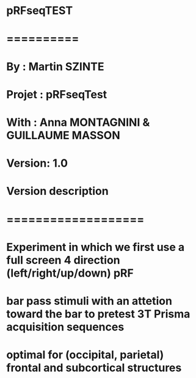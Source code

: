 # pRFseqTEST
# ==========
# By :      Martin SZINTE
# Projet :  pRFseqTest
# With :    Anna MONTAGNINI & GUILLAUME MASSON
# Version:  1.0

# Version description
# ===================
# Experiment in which we first use a full screen 4 direction (left/right/up/down) pRF
# bar pass stimuli with an attetion toward the bar to pretest 3T Prisma acquisition sequences
# optimal for (occipital, parietal) frontal and subcortical structures
